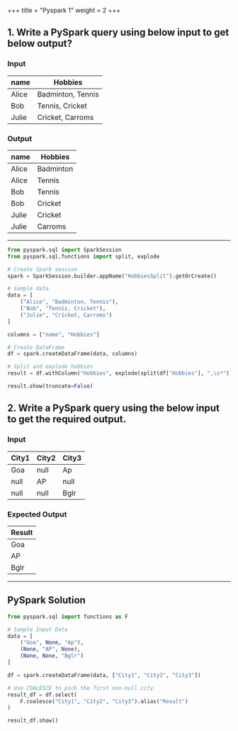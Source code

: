+++
title = "Pyspark 1"
weight = 2
+++



## 1. Write a PySpark query using below input to get below output?

### Input

| name  | Hobbies              |
|-------|-----------------------|
| Alice | Badminton, Tennis    |
| Bob   | Tennis, Cricket      |
| Julie | Cricket, Carroms     |

### Output

| name  | Hobbies    |
|-------|------------|
| Alice | Badminton  |
| Alice | Tennis     |
| Bob   | Tennis     |
| Bob   | Cricket    |
| Julie | Cricket    |
| Julie | Carroms    |

---

```python
from pyspark.sql import SparkSession
from pyspark.sql.functions import split, explode

# Create Spark session
spark = SparkSession.builder.appName("HobbiesSplit").getOrCreate()

# Sample data
data = [
    ("Alice", "Badminton, Tennis"),
    ("Bob", "Tennis, Cricket"),
    ("Julie", "Cricket, Carroms")
]

columns = ["name", "Hobbies"]

# Create DataFrame
df = spark.createDataFrame(data, columns)

# Split and explode hobbies
result = df.withColumn("Hobbies", explode(split(df["Hobbies"], ",\s*")))

result.show(truncate=False)
```


## 2. Write a PySpark query using the below input to get the required output.

### Input

| City1 | City2 | City3 |
|-------|-------|-------|
| Goa   | null  | Ap    |
| null  | AP    | null  |
| null  | null  | Bglr  |

### Expected Output

| Result |
|--------|
| Goa    |
| AP     |
| Bglr   |

---

## PySpark Solution

```python
from pyspark.sql import functions as F

# Sample Input Data
data = [
    ("Goa", None, "Ap"),
    (None, "AP", None),
    (None, None, "Bglr")
]

df = spark.createDataFrame(data, ["City1", "City2", "City3"])

# Use COALESCE to pick the first non-null city
result_df = df.select(
    F.coalesce("City1", "City2", "City3").alias("Result")
)

result_df.show()
```
